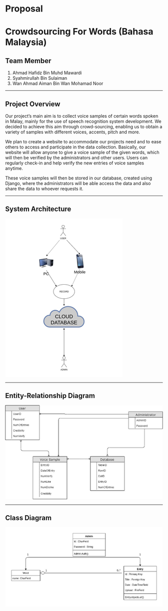 # Proposal
# Crowdsourcing For Words (Bahasa Malaysia)

## Team Member
1. Ahmad Hafidz Bin Muhd Mawardi  
2. Syahmirullah Bin Sulaiman  
3. Wan Ahmad Aiman Bin Wan Mohamad Noor

---

## Project Overview
Our project’s main aim is to collect voice samples of certain words spoken in Malay, mainly for the use of speech recognition system development. We decided to achieve this aim through crowd-sourcing, enabling us to obtain a variety of samples with different voices, accents, pitch and more. 

We plan to create a website to accommodate our projects need and to ease others to access and participate in the data collection. Basically, our website will allow anyone to give a voice sample of the given words, which will then be verified by the administrators and other users. Users can regularly check-in and help verify the new entries of voice samples anytime. 

These voice samples will then be stored in our database, created using Django, where the administrators will be able access the data and also share the data to whoever requests it. 

---

## System Architecture  
![architecture failed to load](./System_Architecture.PNG)

---

## Entity-Relationship Diagram
![Entity-Relationship Diagram failed to load](./Entity_Relationship_Diagram.jpg)

---

## Class Diagram
![Class Diagram failed to load](./Class_Diagram.jpeg)
